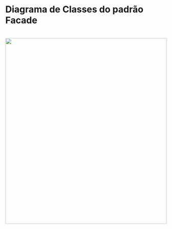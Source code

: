 # Diagrama de Classes do padrão Facade

<h1 align="center"><img src = "" width="100%" height="580px"></h1>

